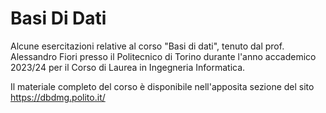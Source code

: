 # Basi Di Dati

Alcune esercitazioni relative al corso "Basi di dati", tenuto dal prof. Alessandro Fiori presso il Politecnico di Torino durante  l'anno accademico 2023/24 per il Corso di Laurea in Ingegneria Informatica.

Il materiale completo del corso è disponibile nell'apposita sezione del sito https://dbdmg.polito.it/
